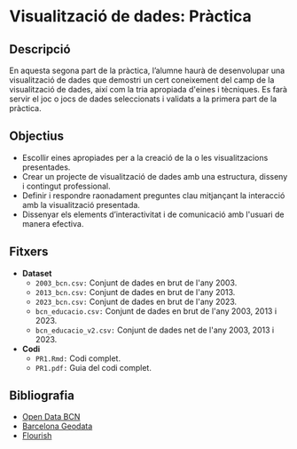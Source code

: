 # Visualització de dades: Pràctica

## Descripció
En aquesta segona part de la pràctica, l’alumne haurà de desenvolupar una visualització de dades que demostri un cert coneixement del camp de la visualització de dades, així com la tria apropiada d'eines i tècniques. Es farà servir el joc o jocs de dades seleccionats i validats a la primera part de la pràctica.

## Objectius
* Escollir eines apropiades per a la creació de la o les visualitzacions presentades.
* Crear un projecte de visualització de dades amb una estructura, disseny i contingut professional.
* Definir i respondre raonadament preguntes clau mitjançant la interacció amb la visualització presentada.
* Dissenyar els elements d’interactivitat i de comunicació amb l'usuari de manera efectiva.

## Fitxers
* **Dataset**
  * `2003_bcn.csv:` Conjunt de dades en brut de l'any 2003.
  * `2013_bcn.csv:` Conjunt de dades en brut de l'any 2013.
  * `2023_bcn.csv:` Conjunt de dades en brut de l'any 2023.
  * `bcn_educacio.csv:` Conjunt de dades en brut de l'any 2003, 2013 i 2023.
  * `bcn_educacio_v2.csv:` Conjunt de dades net de l'any 2003, 2013 i 2023.
* **Codi**
  * `PR1.Rmd:` Codi complet.
  * `PR1.pdf:` Guia del codi complet.

## Bibliografia
* [Open Data BCN](https://opendata-ajuntament.barcelona.cat/)
* [Barcelona Geodata](https://github.com/martgnz/bcn-geodata)
* [Flourish](https://flourish.studio/)
